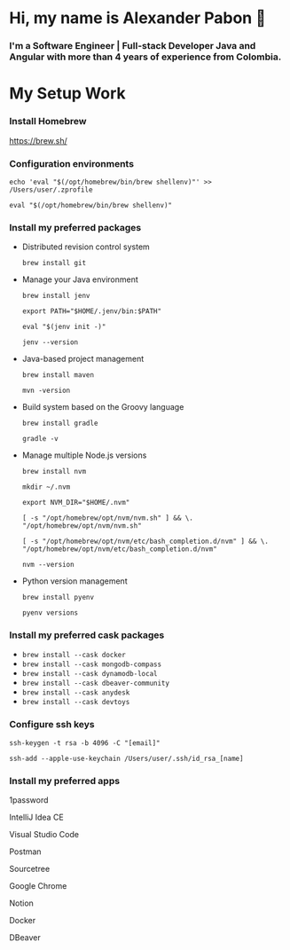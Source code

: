 # Hi, my name is Alexander Pabon 👋
### I'm a Software Engineer | Full-stack Developer Java and Angular with more than 4 years of experience from Colombia.

# My Setup Work

### Install Homebrew
https://brew.sh/

### Configuration environments
`echo 'eval "$(/opt/homebrew/bin/brew shellenv)"' >> /Users/user/.zprofile`

`eval "$(/opt/homebrew/bin/brew shellenv)"`

### Install my preferred packages
* Distributed revision control system

  `brew install git`
* Manage your Java environment

  `brew install jenv`
  
  `export PATH="$HOME/.jenv/bin:$PATH"`
  
  `eval "$(jenv init -)"`
  
  `jenv --version`
* Java-based project management
  
  `brew install maven`
  
  `mvn -version`
* Build system based on the Groovy language
  
  `brew install gradle`
  
  `gradle -v`
* Manage multiple Node.js versions
  
  `brew install nvm`
  
  `mkdir ~/.nvm`
  
  `export NVM_DIR="$HOME/.nvm"`
  
  `[ -s "/opt/homebrew/opt/nvm/nvm.sh" ] && \. "/opt/homebrew/opt/nvm/nvm.sh"`
  
  `[ -s "/opt/homebrew/opt/nvm/etc/bash_completion.d/nvm" ] && \. "/opt/homebrew/opt/nvm/etc/bash_completion.d/nvm"`
  
  `nvm --version`
* Python version management
  
  `brew install pyenv`
  
  `pyenv versions`

### Install my preferred cask packages
* `brew install --cask docker`
* `brew install --cask mongodb-compass`
* `brew install --cask dynamodb-local`
* `brew install --cask dbeaver-community`
* `brew install --cask anydesk`
* `brew install --cask devtoys`

### Configure ssh keys
`ssh-keygen -t rsa -b 4096 -C "[email]"`

`ssh-add --apple-use-keychain /Users/user/.ssh/id_rsa_[name]`

### Install my preferred apps
1password

IntelliJ Idea CE

Visual Studio Code

Postman

Sourcetree

Google Chrome

Notion

Docker

DBeaver
